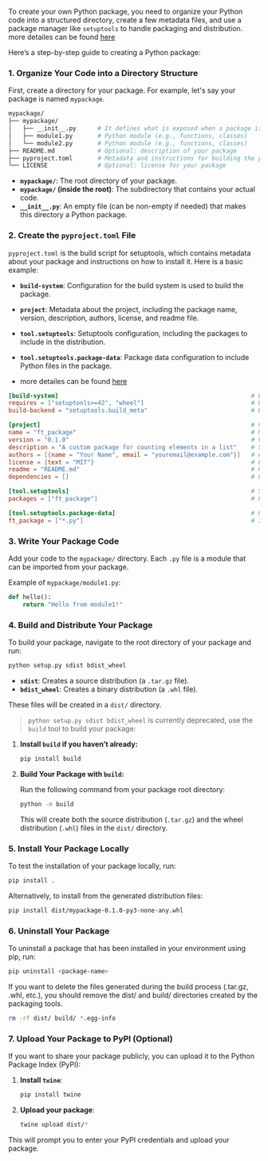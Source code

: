 To create your own Python package, you need to organize your Python code into a structured directory, create a few metadata files, and use a package manager like `setuptools` to handle packaging and distribution.
more detailes can be found [here](https://packaging.python.org/en/latest/overview/)

Here’s a step-by-step guide to creating a Python package:

### 1. **Organize Your Code into a Directory Structure**

First, create a directory for your package. For example, let's say your package is named `mypackage`.

```bash
mypackage/
├── mypackage/
│   ├── __init__.py      # It defines what is exposed when a package is imported.
│   ├── module1.py       # Python module (e.g., functions, classes)
│   └── module2.py       # Python module (e.g., functions, classes)
├── README.md            # Optional: description of your package
├── pyproject.toml       # Metadata and instructions for building the package
└── LICENSE              # Optional: license for your package
```

- **`mypackage/`**: The root directory of your package.
- **`mypackage/` (inside the root)**: The subdirectory that contains your actual code.
- **`__init__.py`**: An empty file (can be non-empty if needed) that makes this directory a Python package.

### 2. **Create the `pyproject.toml` File**

`pyproject.toml` is the build script for setuptools, which contains metadata about your package and instructions on how to install it. Here is a basic example:

- **`build-system`**: Configuration for the build system is used to build the package.
- **`project`**: Metadata about the project, including the package name, version, description, authors, license, and readme file.
- **`tool.setuptools`**: Setuptools configuration, including the packages to include in the distribution.
- **`tool.setuptools.package-data`**: Package data configuration to include Python files in the package.

- more detailes can be found [here](https://packaging.python.org/en/latest/guides/writing-pyproject-toml/)

```toml
[build-system]                                                      # Build system configuration
requires = ["setuptools>=42", "wheel"]                              # Build system requirements
build-backend = "setuptools.build_meta"                             # Build backend (setuptools)

[project]                                                           # Project metadata
name = "ft_package"                                                 # Name of your package
version = "0.1.0"                                                   # Version of your package
description = "A custom package for counting elements in a list"    # Short description
authors = [{name = "Your Name", email = "youremail@example.com"}]   # Author information
license = {text = "MIT"}                                            # License information
readme = "README.md"                                                # Readme file
dependencies = []                                                   # List of dependencies

[tool.setuptools]                                                   # Setuptools configuration
packages = ["ft_package"]                                           # Packages to include

[tool.setuptools.package-data]                                      # Package data configuration
ft_package = ["*.py"]                                               # Include all Python files in the package
```

### 3. **Write Your Package Code**

Add your code to the `mypackage/` directory. Each `.py` file is a module that can be imported from your package.

Example of `mypackage/module1.py`:

```python
def hello():
    return "Hello from module1!"
```

### 4. **Build and Distribute Your Package**

To build your package, navigate to the root directory of your package and run:

```bash
python setup.py sdist bdist_wheel
```

- **`sdist`**: Creates a source distribution (a `.tar.gz` file).
- **`bdist_wheel`**: Creates a binary distribution (a `.whl` file).

These files will be created in a `dist/` directory.

> `python setup.py sdist bdist_wheel` is currently deprecated, use the `build` tool to build your package:



1. **Install `build` if you haven’t already:**

   ```bash
   pip install build
   ```

2. **Build Your Package with `build`:**

   Run the following command from your package root directory:

   ```bash
   python -m build
   ```

   This will create both the source distribution (`.tar.gz`) and the wheel distribution (`.whl`) files in the `dist/` directory.

### 5. **Install Your Package Locally**

To test the installation of your package locally, run:

```bash
pip install .
```

Alternatively, to install from the generated distribution files:

```bash
pip install dist/mypackage-0.1.0-py3-none-any.whl
```

### 6. Uninstall Your Package
To uninstall a package that has been installed in your environment using pip, run:

``` bash
pip uninstall <package-name>
```

If you want to delete the files generated during the build process (.tar.gz, .whl, etc.), you should remove the dist/ and build/ directories created by the packaging tools.

``` bash
rm -rf dist/ build/ *.egg-info
```

### 7. **Upload Your Package to PyPI (Optional)**

If you want to share your package publicly, you can upload it to the Python Package Index (PyPI):

1. **Install `twine`**:

    ```bash
    pip install twine
    ```

2. **Upload your package**:

    ```bash
    twine upload dist/*
    ```

This will prompt you to enter your PyPI credentials and upload your package.
